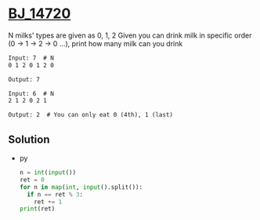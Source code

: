 # [BJ_14720](https://acmicpc.net/problem/14720)

N milks' types are given as 0, 1, 2
Given you can drink milk in specific order (0 -> 1 -> 2 -> 0 ...), print how many milk can you drink

```txt
Input: 7  # N
0 1 2 0 1 2 0

Output: 7

Input: 6  # N
2 1 2 0 2 1

Output: 2  # You can only eat 0 (4th), 1 (last)
```

## Solution

* py

  ```py
  n = int(input())
  ret = 0
  for n in map(int, input().split()):
    if n == ret % 3:
      ret += 1
  print(ret)
  ```
